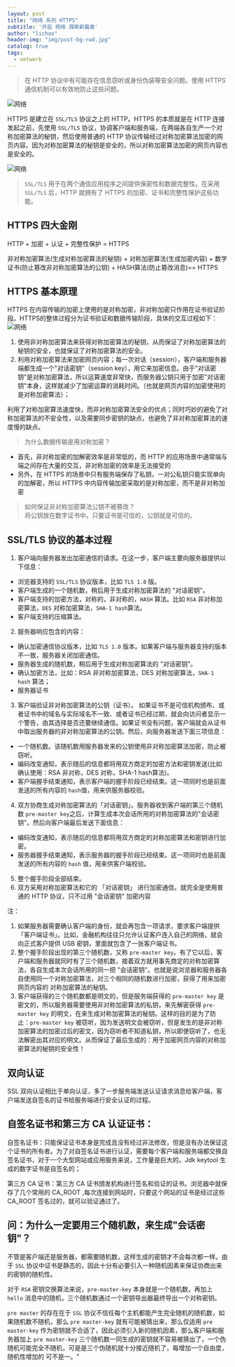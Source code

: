 ```yaml
---
layout: post
title: "网络 系列 HTTPS"
subtitle: '开启 网络 探索新篇章'
author: "lichao"
header-img: "img/post-bg-rwd.jpg"
catalog: true
tags:
  - network 
---
```


> 在 HTTP 协议中有可能存在信息窃听或身份伪装等安全问题。使用 HTTPS 通信机制可以有效地防止这些问题。

![网络](/img/network/29.png)

HTTPS 是建立在 ```SSL/TLS``` 协议之上的 HTTP。HTTPS 的本质就是在 HTTP 连接发起之前，先使用 ```SSL/TLS``` 协议，协调客户端和服务端，在两端各自生产一个对称加密算法的秘钥，然后使用普通的 HTTP 协议传输经过对称加密算法加密的网页内容。因为对称加密算法的秘钥是安全的，所以对称加密算法加密的网页内容也是安全的。

![网络](/img/network/30.png)

> ```SSL/TLS``` 用于在两个通信应用程序之间提供保密性和数据完整性。在采用 ```SSL/TLS``` 后，HTTP 就拥有了 HTTPS 的加密、证书和完整性保护这些功能。

## HTTPS 四大金刚
HTTP + 加密 + 认证 + 完整性保护 = HTTPS

非对称加密算法(生成对称加密算法的秘钥) + 对称加密算法(生成加密内容) + 数字证书(防止篡改非对称加密算法的公钥) + HASH算法(防止篡改消息)== HTTPS

## HTTPS 基本原理
HTTPS 在内容传输的加密上使用的是对称加密，非对称加密只作用在证书验证阶段。HTTPS的整体过程分为证书验证和数据传输阶段，具体的交互过程如下：
![网络](/img/network/31.jpeg)

1. 使用非对称加密算法来获得对称加密算法的秘钥，从而保证了对称加密算法的秘钥的安全，也就保证了对称加密算法的安全。
2. 利用对称加密算法来加密网页内容；每一次对话（session），客户端和服务器端都生成一个"对话密钥"（session key），用它来加密信息。由于"对话密钥"是对称加密算法，所以运算速度非常快，而服务器公钥只用于加密"对话密钥"本身，这样就减少了加密运算的消耗时间。（也就是网页内容的加密使用的是对称加密算法）；

利用了对称加密算法速度快，而非对称加密算法安全的优点；同时巧妙的避免了对称加密算法的不安全性，以及需要同步密钥的缺点，也避免了非对称加密算法的速度慢的缺点。

> 为什么数据传输是用对称加密？
* 首先，非对称加密的加解密效率是非常低的，而 HTTP 的应用场景中通常端与端之间存在大量的交互，非对称加密的效率是无法接受的
* 另外，在 HTTPS 的场景中只有服务端保存了私钥，一对公私钥只能实现单向的加解密，所以 HTTPS 中内容传输加密采取的是对称加密，而不是非对称加密

> 如何保证非对称加密算法公钥不被篡改？     
将公钥放在数字证书中。只要证书是可信的，公钥就是可信的。

## SSL/TLS 协议的基本过程
1. 客户端向服务器发出加密通信的请求。在这一步，客户端主要向服务器提供以下信息：
  * 浏览器支持的 ```SSL/TLS``` 协议版本，比如 ```TLS 1.0``` 版。
  * 客户端生成的一个随机数，稍后用于生成对称加密算法的 "对话密钥"。
  * 客户端支持的加密方法，对称的，非对称的，```HASH``` 算法。比如 ```RSA``` 非对称加密算法，```DES``` 对称加密算法，```SHA-1 hash```算法。
  * 客户端支持的压缩算法。
2. 服务器响应包含的内容：
  * 确认加密通信协议版本，比如 ```TLS 1.0``` 版本。如果客户端与服务器支持的版本不一致，服务器关闭加密通信。
  * 服务器生成的随机数，稍后用于生成对称加密算法的 "对话密钥"。
  * 确认加密方法，比如：RSA 非对称加密算法，DES 对称加密算法，```SHA-1 hash``` 算法；
  * 服务器证书
3. 客户端验证非对称加密算法的公钥（证书）。 如果证书不是可信机构颁布、或者证书中的域名与实际域名不一致、或者证书已经过期，就会向访问者显示一个警告，由其选择是否还要继续通信。如果证书没有问题，客户端就会从证书中取出服务器的非对称加密算法的公钥。然后，向服务器发送下面三项信息：
  * 一个随机数。该随机数用服务器发来的公钥使用非对称加密算法加密，防止被窃听。
  * 编码改变通知，表示随后的信息都将用双方商定的加密方法和密钥发送(比如确认使用：RSA 非对称，DES 对称，SHA-1 hash算法)。
  * 客户端握手结束通知，表示客户端的握手阶段已经结束。这一项同时也是前面发送的所有内容的 ```hash```值，用来供服务器校验。

4. 双方协商生成对称加密算法的「对话密钥」。服务器收到客户端的第三个随机数 ```pre-master key```之后，计算生成本次会话所用的对称加密算法的"会话密钥"。然后向客户端最后发送下面信息：
  * 编码改变通知，表示随后的信息都将用双方商定的对称加密算法和密钥进行加密。
  * 服务器握手结束通知，表示服务器的握手阶段已经结束。这一项同时也是前面发送的所有内容的 ```hash``` 值，用来供客户端校验。
5. 整个握手阶段全部结束。
6. 双方采用对称加密算法和它的 「对话密钥」 进行加密通信。就完全是使用普通的 HTTP 协议，只不过用 "会话密钥" 加密内容


注：
1. 如果服务器需要确认客户端的身份，就会再包含一项请求，要求客户端提供 「客户端证书」。比如，金融机构往往只允许认证客户连入自己的网络，就会向正式客户提供 USB 密钥，里面就包含了一张客户端证书。
2. 整个握手阶段出现的第三个随机数，又称 ```pre-master key```。有了它以后，客户端和服务器就同时有了三个随机数，接着双方就用事先商定的对称加密算法，各自生成本次会话所用的同一把 "会话密钥"。也就是说浏览器和服务器各自使用同一个对称加密算法，对三个相同的随机数进行加密，获得了用来加密网页内容的 对称加密算法的秘钥。
3. 客户端获得的三个随机数都是明文的，但是服务端获得的 ```pre-master key``` 是密文的，所以服务器需要使用非对称加密算法的私钥，来先解密获得 ```pre-master key``` 的明文，在来生成对称加密算法的秘钥。这样的目的是为了防止：```pre-master key``` 被窃听，因为发送明文会被窃听，但是发生的是非对称加密算法的加密过后的密文，因为窃听者不知道私钥，所以即使窃听了，也无法解密出其对应的明文。从而保证了最后生成的：用于加密网页内容的对称加密算法的秘钥的安全性！

	
## 双向认证
SSL 双向认证相比于单向认证，多了一步服务端发送认证请求消息给客户端，客户端发送自签名的证书给服务端进行安全认证的过程。

## 自签名证书和第三方 CA 认证证书：

自签名证书：只能保证证书本身是完成且没有经过非法修改，但是没有办法保证这个证书的所有者。为了对自签名证书进行认证，需要每个客户端和服务端都交换自签名证书，对于一个大型网站或应用服务来说，工作量是巨大的。Jdk keytool 生成的数字证书是自签名的；

第三方 CA 证书：第三方 CA 证书颁发机构进行签名和验证的证书。浏览器中就保存了几个常用的 CA_ROOT ,每次连接到网站时，只要这个网站的证书是经过这些 CA_ROOT 签名过的，就可以验证通过了。

## 问：为什么一定要用三个随机数，来生成"会话密钥"？

不管是客户端还是服务器，都需要随机数，这样生成的密钥才不会每次都一样。由于 ```SSL``` 协议中证书是静态的，因此十分有必要引入一种随机因素来保证协商出来的密钥的随机性。

对于 ```RSA``` 密钥交换算法来说，```pre-master-key``` 本身就是一个随机数，再加上 ```hello``` 消息中的随机，三个随机数通过一个密钥导出器最终导出一个对称密钥。

```pre master``` 的存在在于 ```SSL``` 协议不信任每个主机都能产生完全随机的随机数，如果随机数不随机，那么 ```pre master-key``` 就有可能被猜出来，那么仅适用 ```pre master-key``` 作为密钥就不合适了，因此必须引入新的随机因素，那么客户端和服务器加上 ```pre master-key``` 三个随机数一同生成的密钥就不容易被猜出了，一个伪随机可能完全不随机，可是是三个伪随机就十分接近随机了，每增加一个自由度，随机性增加的 可不是一。"